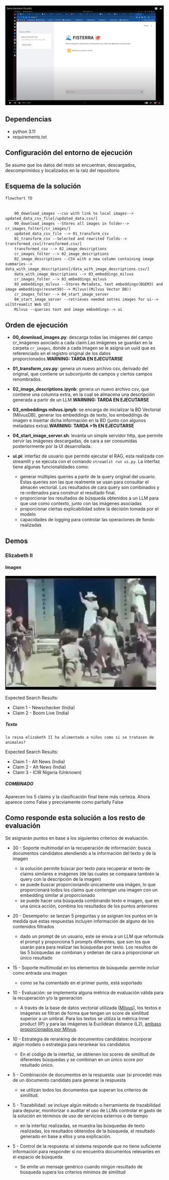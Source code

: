 



[![Youtube Demo](misc/Captura%20desde%202024-10-06%2008-40-02.png)](https://youtu.be/BdJ3xwUYGvU)

## Dependencias

- python 3.11
- requirements.txt

## Configuración del entorno de ejecución

Se asume que los datos del resto se encuentran, descargados, descomprimidos y localizados en la raíz del repositorio

## Esquema de la solución

```mermaid
flowchart TD
    

    00_download_images --csv with link to local images--> updated_data_csv_file[/updated_data.csv/]
    00_download_images --Stores all images in folder--> cr_images_folter[/cr_images/]
    updated_data_csv_file --> 01_transform_csv
    01_transform_csv --Selected and rewrited fields--> transformed_csv[/transformed.csv/]
    transformed_csv --> 02_image_descriptions
    cr_images_folter --> 02_image_descriptions
    02_image_descriptions --CSV with a new column containing image summaries--> data_with_image_descriptions[/data_with_image_descriptions.csv/]
    data_with_image_descriptions --> 03_embeddings_milvus
    cr_images_folter --> 03_embeddings_milvus
    03_embeddings_milvus --Stores Metadata, text embeddings(BGEM3) and image embeddings(resnet50)--> Milvus((Milvus Vector DB))
    cr_images_folter --> 04_start_image_server
    04_start_image_server --retrieves needed sotres images for ui--> ui[Streamlit Web UI]
    Milvus --queries text and image embeddings--> ui
```

## Orden de ejecución

- **00_download_images.py**: descarga todas las imágenes del campo cr_imágenes asociado a cada claim.Las imágenes se guardan en la carpeta `cr_images`, donde a cada imagen se le asigna un uuid que es referenciado en el registro original de los datos proporcionados.**WARNING: TARDA EN EJECUTARSE**

- **01_transform_csv.py**: genera un nuevo archivo csv, derivado del original, que contiene un subconjunto de campos y ciertos campos renombrados.

- **02_image_descriptions.ipynb**: genera un nuevo archivo csv, que contiene una columna extra, en la cual se almacena una descripción generada a partir de un LLM.**WARNING: TARDA EN EJECUTARSE**

- **03_embeddings milvus.ipnyb**: se encarga de inicializar la BD Vectorial (MilvusDB), generar los embeddings de texto, los embeddings de imagen e insertar dicha información en la BD (junto con algunos metadatos extra).**WARNING: TARDA >1h EN EJECUTARSE**

- **04_start_image_server.sh**: levanta un simple servidor http, que permite servir las imágenes descargadas, de cara a ser consumidas posteriormente por la UI desarrollada.

- **ui.pi**: interfaz de usuario que permite ejecutar el RAG, esta realizada con streamlit y se ejecuta con el comando `streamlit run ui.py`. La interfaz tiene algunas funcionalidades como:
    - generar múltiples queries a partir de la query original del usuario. Estas queries son las que realmente se usan para consultar el almacén vectorial. Los resultados de cara query son combinados y re-ordenados para construir el resultado final.
    - proporcionar los resultados de búsqueda obtenidos a un LLM para que use como contexto, junto con las imágenes asociadas
    - proporcionar ciertas explicabilidad sobre la decisión tomada por el modelo
    - capacidades de logging para controlar las operaciones de fondo realizadas


## Demos

### Elizabeth II

#### Imagen

![Imagen Elizabeth II](misc/Queen_Elizabeth_II_in_March_2015_3.jpg)

Expected Search Results: 
- Claim 1 - Newschecker (India)
- Claim 2 - Boom Live (India)

##### Texto 

    la reina elizabeth II ha alimentado a niños como si se tratasen de animales?

Expected Search Results:
- Claim 1 - Alt News (India)
- Claim 2 - Alt News (India)
- Claim 3 - ICIR Nigeria (Unknown)

##### COMBINADO

Aparecen los 5 claims y la clasificación final tiene más certeza. Ahora aparece como False y precviamente como partially False

## Como responde esta solución a los resto de evaluación

Se asignarán puntos en base a los siguientes criterios de evaluación.

- 30 - Soporte multimodal en la recuperación de información: busca documentos candidatos atendiendo a la información del texto y de la imagen
    - la solución permite búscar por texto para recuperar el texto de claims similares e imágenes (de las cuales se compaara también la query con la descripción de la imagen)
    - se puede buscar proporcionando únicamente una imágen, lo que proporcionará todos los claims que contengan una imagen con un embedding similar al proporcionado
    - se puede hacer una búsqueda combinando texto e imagen, que en una única acción, combina los resultados de los puntos anteriores

- 20 - Desempeño: se lanzan 5 preguntas y se asignan los puntos en la medida que estas respuestas incluyen información de alguno de los contenidos filtrados
    - dado un prompt de un usuario, este se envía a un LLM que reformula el prompt y proporciona 5 prompts diferentes, que son los que usarán para para realizar las búsquedas por texto. Los resultos de las 5 búsquedas se combinan y ordenan de cara a proporcionar un único resultado

- 15 - Soporte multimodal en los elementos de búsqueda: permite incluir como entrada una imagen
    - como se ha comentado en el primer punto, está soportado

- 10 - Evaluación: se implementa alguna métrica de evaluación válida para la recuperación y/o la generación
    - A través de la base de datos vectorial utilizada ([Milvus](https://milvus.io/)), los textos e imágenes se filtran de forma que tengan un score de similitud superior a un umbral. Para los textos se utiliza la métrica Inner product (IP) y para las imágenes la Euclidean distance (L2), [ambass proporcionados por Milvus](https://milvus.io/docs/metric.md?tab=floating).

- 10 - Estrategia de reranking de documentos candidatos: incorporar algún modelo o estrategia para rerankear los candidatos
    - En el código de la interfaz, se obtienen los scores de similitud de diferentes búsquedas y se combinan en un único score por resultado único.

-  5 - Combinación de documentos en la respuesta: usar (si procede) más de un documento candidato para generar la respuesta
    - se utilizan todos los documentos que superan los criterios de similitud.

-  5 - Trazabilidad: se incluye algún método o herramienta de trazabilidad para depurar, monitorizar o auditar el uso de LLMs controlar el gasto de la solución en términos de uso de servicios externos o de tiempo
    - en la interfaz realizadas, se muestra las búsquedas de texto realizadas, los resultados obtenidos de la búsqueda, el resultado generado en base a ellos y una explicación.

-  5 - Control de la respuesta: el sistema responde que no tiene suficiente información para responder si no encuentra documentos relevantes en el espacio de búsqueda
    -  Se emite un mensaje genérico cuando ningún resultado de búsqueda supera los criterios mínimos de similitud
